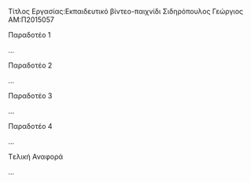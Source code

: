 ﻿Τίτλος Εργασίας:Εκπαιδευτικό βίντεο-παιχνίδι
Σιδηρόπουλος Γεώργιος
ΑΜ:Π2015057

Παραδοτέο 1

...

Παραδοτέο 2

…

Παραδοτέο 3

...

Παραδοτέο 4

...

Tελική Αναφορά

...
